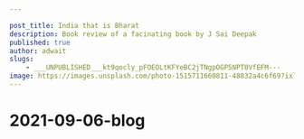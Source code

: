 ```yaml
---

post_title: India that is Bharat
description: Book review of a facinating book by J Sai Deepak
published: true
author: adwait
slugs:
    - ___UNPUBLISHED___kt9qocly_pFOEOLtKFYeBC2jTNgpOGP5NPT0VfEFM---
image: https://images.unsplash.com/photo-1515711660811-48832a4c6f69?ixlib=rb-1.2.1&ixid=eyJhcHBfaWQiOjEyMDd9&auto=format&fit=crop&w=448&q=80
---
```


# 2021-09-06-blog
